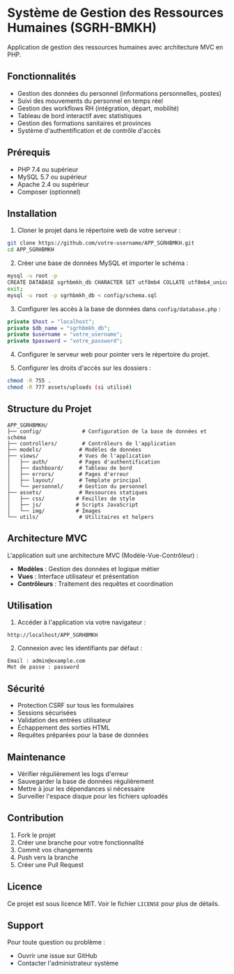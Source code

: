 # Système de Gestion des Ressources Humaines (SGRH-BMKH)

Application de gestion des ressources humaines avec architecture MVC en PHP.

## Fonctionnalités

- Gestion des données du personnel (informations personnelles, postes)
- Suivi des mouvements du personnel en temps réel
- Gestion des workflows RH (intégration, départ, mobilité)
- Tableau de bord interactif avec statistiques
- Gestion des formations sanitaires et provinces
- Système d'authentification et de contrôle d'accès

## Prérequis

- PHP 7.4 ou supérieur
- MySQL 5.7 ou supérieur
- Apache 2.4 ou supérieur
- Composer (optionnel)

## Installation

1. Cloner le projet dans le répertoire web de votre serveur :
```bash
git clone https://github.com/votre-username/APP_SGRHBMKH.git
cd APP_SGRHBMKH
```

2. Créer une base de données MySQL et importer le schéma :
```bash
mysql -u root -p
CREATE DATABASE sgrhbmkh_db CHARACTER SET utf8mb4 COLLATE utf8mb4_unicode_ci;
exit;
mysql -u root -p sgrhbmkh_db < config/schema.sql
```

3. Configurer les accès à la base de données dans `config/database.php` :
```php
private $host = "localhost";
private $db_name = "sgrhbmkh_db";
private $username = "votre_username";
private $password = "votre_password";
```

4. Configurer le serveur web pour pointer vers le répertoire du projet.

5. Configurer les droits d'accès sur les dossiers :
```bash
chmod -R 755 .
chmod -R 777 assets/uploads (si utilisé)
```

## Structure du Projet

```
APP_SGRHBMKH/
├── config/             # Configuration de la base de données et schéma
├── controllers/        # Contrôleurs de l'application
├── models/            # Modèles de données
├── views/             # Vues de l'application
│   ├── auth/          # Pages d'authentification
│   ├── dashboard/     # Tableau de bord
│   ├── errors/        # Pages d'erreur
│   ├── layout/        # Template principal
│   └── personnel/     # Gestion du personnel
├── assets/            # Ressources statiques
│   ├── css/          # Feuilles de style
│   ├── js/           # Scripts JavaScript
│   └── img/          # Images
└── utils/             # Utilitaires et helpers

```

## Architecture MVC

L'application suit une architecture MVC (Modèle-Vue-Contrôleur) :

- **Modèles** : Gestion des données et logique métier
- **Vues** : Interface utilisateur et présentation
- **Contrôleurs** : Traitement des requêtes et coordination

## Utilisation

1. Accéder à l'application via votre navigateur :
```
http://localhost/APP_SGRHBMKH
```

2. Connexion avec les identifiants par défaut :
```
Email : admin@example.com
Mot de passe : password
```

## Sécurité

- Protection CSRF sur tous les formulaires
- Sessions sécurisées
- Validation des entrées utilisateur
- Échappement des sorties HTML
- Requêtes préparées pour la base de données

## Maintenance

- Vérifier régulièrement les logs d'erreur
- Sauvegarder la base de données régulièrement
- Mettre à jour les dépendances si nécessaire
- Surveiller l'espace disque pour les fichiers uploadés

## Contribution

1. Fork le projet
2. Créer une branche pour votre fonctionnalité
3. Commit vos changements
4. Push vers la branche
5. Créer une Pull Request

## Licence

Ce projet est sous licence MIT. Voir le fichier `LICENSE` pour plus de détails.

## Support

Pour toute question ou problème :
- Ouvrir une issue sur GitHub
- Contacter l'administrateur système
